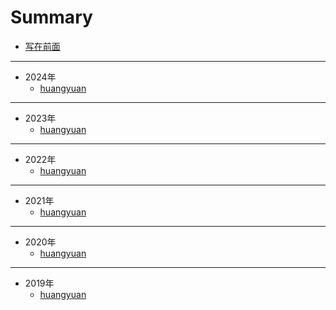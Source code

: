 # Summary

* [写在前面](README.md)


----

* 2024年
    * [huangyuan](2024/huangyuan.md)

----

* 2023年
    * [huangyuan](2023/huangyuan.md)

----

* 2022年
    * [huangyuan](2022/huangyuan.md)

----

* 2021年
    * [huangyuan](2021/huangyuan.md)

----

* 2020年
    * [huangyuan](2020/huangyuan.md)

----

* 2019年
    * [huangyuan](2019/huangyuan.md)

